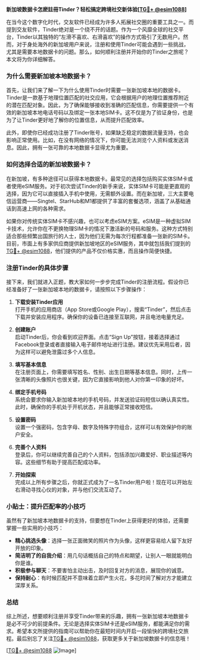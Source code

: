 **新加坡数据卡怎麽註冊Tinder？轻松搞定跨境社交新体验[[TG💪+ @esim1088](https://t.me/s/esim1088)]**

在当今这个数字化时代，交友软件已经成为许多人拓展社交圈的重要工具之一。而提到交友软件，Tinder绝对是一个绕不开的话题。作为一个风靡全球的社交平台，Tinder以其独特的“左滑不喜欢、右滑喜欢”的操作方式吸引了无数用户。然而，对于身处海外的新加坡用户来说，注册和使用Tinder可能会遇到一些挑战，尤其是需要本地数据卡的问题。那么，如何顺利注册并开始你的Tinder之旅呢？本文将为你详细解答。

### **为什么需要新加坡本地数据卡？**

首先，让我们来了解一下为什么使用Tinder时需要一张新加坡本地的数据卡。Tinder是一款基于地理位置匹配的社交应用，它会根据用户的地理位置推荐附近的潜在匹配对象。因此，为了确保能够接收到准确的匹配信息，你需要提供一个有效的新加坡本地电话号码以及绑定一张本地SIM卡。这不仅是为了验证身份，也是为了让Tinder更好地了解你的位置信息，从而提升匹配效率。

此外，即使你已经成功注册了Tinder账号，如果缺乏稳定的数据流量支持，也会影响正常使用。比如，在没有网络的情况下，你可能无法浏览个人资料或发送消息。因此，拥有一张可靠的本地数据卡显得尤为重要。

### **如何选择合适的新加坡数据卡？**

在新加坡，有多种途径可以获得本地数据卡。最常见的选择包括购买实体SIM卡或者使用eSIM服务。对于初次尝试Tinder的新手来说，实体SIM卡可能是更直观的选择，因为它可以直接插入手机中使用，无需额外设置。而在新加坡，三大主要电信运营商——Singtel、StarHub和M1都提供了丰富的套餐选项，涵盖了从基础通话到高速上网的各种需求。

如果你对传统实体SIM卡不感兴趣，也可以考虑eSIM方案。eSIM是一种虚拟SIM卡技术，允许你在不更换物理SIM卡的情况下激活新的号码和服务。这种方式特别适合那些频繁出国旅行的人士，因为他们无需为每次行程都准备一张新的SIM卡。目前，市面上有多家供应商提供新加坡地区的eSIM服务，其中就包括我们提到的[TG💪+ @esim1088](https://t.me/s/esim1088)，他们提供的产品不仅价格实惠，而且操作简便快捷。

### **注册Tinder的具体步骤**

接下来，我们就进入正题，教大家如何一步步完成Tinder的注册流程。假设你已经准备好了一张新加坡本地的数据卡，请按照以下步骤操作：

1. **下载安装Tinder应用**  
   打开手机的应用商店（App Store或Google Play），搜索“Tinder”，然后点击下载并安装应用程序。确保你的设备已连接至互联网，并且电池电量充足。

2. **创建账户**  
   启动Tinder后，你会看到欢迎界面。点击“Sign Up”按钮，接着选择通过Facebook登录或者直接输入电子邮件地址进行注册。建议优先采用后者，因为这样可以避免泄露过多个人信息。

3. **填写基本信息**  
   在注册页面上，你需要填写姓名、性别、出生日期等基本信息。同时，上传一张清晰的头像照片也很关键，因为它直接影响到他人对你第一印象的好坏。

4. **绑定手机号码**  
   系统会要求你输入新加坡本地的手机号码，并发送验证码短信以确认真实性。此时，确保你的手机处于开机状态，并且能够正常接收短信。

5. **设置密码**  
   设置一个强密码，包含字母、数字及特殊字符组合，这样可以有效保护你的账户安全。

6. **完善个人资料**  
   登录后，你可以继续完善自己的个人资料，包括添加兴趣爱好、职业描述等内容。这些细节有助于提高匹配成功率。

7. **开始探索**  
   完成以上所有步骤之后，你就正式成为了一名Tinder用户啦！现在可以开始左右滑动寻找心仪的对象，并与他们交流互动了。

### **小贴士：提升匹配率的小技巧**

虽然有了新加坡本地数据卡的支持，但要想在Tinder上获得更好的体验，还需要掌握一些实用的小技巧：

- **精心挑选头像**：选择一张正面微笑的照片作为头像，这样更容易给人留下友好开放的印象。
- **简洁明了的自我介绍**：用几句话概括自己的特点和期望，让别人一眼就能明白你是谁。
- **积极参与聊天**：不要害怕主动出击，及时回复对方的消息，展现你的诚意。
- **保持耐心**：有时候匹配并不意味着立即产生火花，多花时间了解对方才能建立深厚关系。

### **总结**

综上所述，想要顺利注册并享受Tinder带来的乐趣，拥有一张新加坡本地数据卡是必不可少的前提条件。无论是选择实体SIM卡还是eSIM服务，都能满足你的需求。希望本文所提供的指南可以帮助你在最短时间内开启一段愉快的跨境社交旅程。最后别忘了关注[TG💪+ @esim1088](https://t.me/s/esim1088)，获取更多关于新加坡数据卡的信息哦！

[[TG💪+ @esim1088](https://t.me/s/esim1088) ![Image](https://i.postimg.cc/4NQfJmqS/Snipaste-2025-05-13-00-14-12.png)]